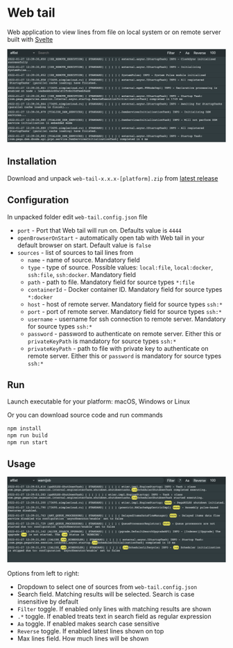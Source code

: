 # Web tail

Web application to view lines from file on local system or on remote server built with [Svelte](https://github.com/sveltejs/svelte)

![](images/image-1.png)

## Installation

Download and unpack `web-tail-x.x.x-[platform].zip` from [latest release](https://github.com/mishankov/web-tail/releases/latest)

## Configuration

In unpacked folder edit `web-tail.config.json` file

- `port` - Port that Web tail will run on. Defaults value is `4444`
- `openBrowserOnStart` - automatically open tab with Web tail in your default browser on start. Default value is `false`
- `sources` - list of sources to tail lines from
  - `name` - name of source. Mandatory field
  - `type` - type of source. Possible values: `local:file`, `local:docker`, `ssh:file`, `ssh:docker`. Mandatory field
  - `path` - path to file. Mandatory field for source types `*:file`
  - `containerId` - Docker container ID. Mandatory field for source types `*:docker`
  - `host` - host of remote server. Mandatory field for source types `ssh:*`
  - `port` - port of remote server. Mandatory field for source types `ssh:*`
  - `username` - username for ssh connection to remote server. Mandatory for source types `ssh:*`
  - `password` - password to authenticate on remote server. Either this or `privateKeyPath` is mandatory for source types `ssh:*`
  - `privateKeyPath` - path to file with private key to authenticate on remote server. Either this or `password` is mandatory for source types `ssh:*`

## Run

Launch executable for your platform: macOS, Windows or Linux

Or you can download source code and run commands

```console
npm install
npm run build
npm run start
```

## Usage

![](images/image-2.png)

Options from left to right:

- Dropdown to select one of sources from `web-tail.config.json`
- Search field. Matching results will be selected. Search is case insensitive by default
- `Filter` toggle. If enabled only lines with matching results are shown
- `.*` toggle. If enabled treats text in search field as regular expression
- `Aa` toggle. If enabled makes search case sensitive
- `Reverse` toggle. If enabled latest lines shown on top
- Max lines field. How much lines will be shown
